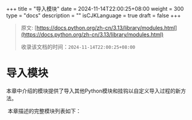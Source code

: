 +++
title = "导入模块"
date = 2024-11-14T22:00:25+08:00
weight = 300
type = "docs"
description = ""
isCJKLanguage = true
draft = false
+++

> 原文: [https://docs.python.org/zh-cn/3.13/library/modules.html](https://docs.python.org/zh-cn/3.13/library/modules.html)
>
> 收录该文档的时间：`2024-11-14T22:00:25+08:00`

# 导入模块

​	本章中介绍的模块提供了导入其他Python模块和挂钩以自定义导入过程的新方法。

​	本章描述的完整模块列表如下：
